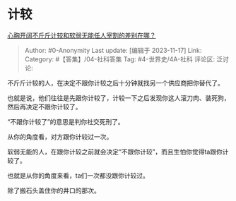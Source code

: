 # 计较
[心胸开阔不斤斤计较和软弱无能任人宰割的差别在哪？](https://www.zhihu.com/question/280487688/answer/2676947453)

> Author: #0-Anonymity
> Last update: [编辑于 2023-11-17]
> Link:
> Category: #【答集】/04-社科答集
> Tag: #4-世界史/4A-社科
> 评论区:
> 泛讨论:

不斤斤计较的人，在决定不跟你计较之后十分钟就找另一个供应商把你替代了。

也就是说，他们往往是先跟你计较了，计较一下之后发现你这人滚刀肉、装死狗，然后再决定不跟你计较了。

“不跟你计较了”的意思是判你社交死刑了。

从你的角度看，对方跟你计较过一次。

软弱无能的人，在跟你计较之前就会决定“不跟你计较”，而且生怕你觉得ta跟你计较了。

也就是从你的角度来看，ta们一次都没跟你计较过。

除了搬石头盖住你的井口的那次。